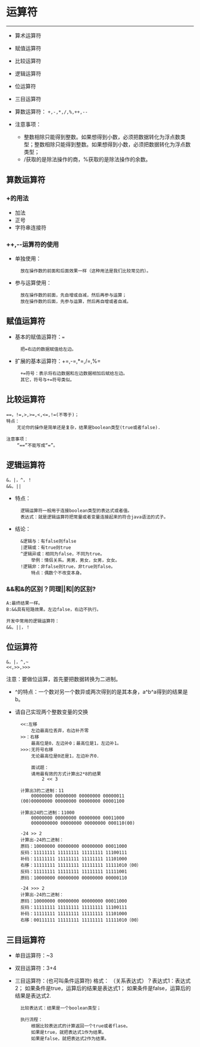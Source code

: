 # 运算符 #
<hr>

* 算术运算符
* 赋值运算符
* 比较运算符
* 逻辑运算符
* 位运算符
* 三目运算符

* 算数运算符：
	`+,-,*,/,%,++,--`  
* 注意事项：  
	* 整数相除只能得到整数。如果想得到小数，必须把数据转化为浮点数类型；整数相除只能得到整数。如果想得到小数，必须把数据转化为浮点数类型；
	* /获取的是除法操作的商，%获取的是除法操作的余数。

## 算数运算符 ##

### +的用法 ###
* 加法
* 正号
* 字符串连接符

### ++,--运算符的使用 ###
* 单独使用：  

		放在操作数的前面和后面效果一样（这种用法是我们比较常见的）。

* 参与运算使用：
  
		放在操作数的前面，先自增或自减，然后再参与运算；  
		放在操作数的后面，先参与运算，然后再自增或者自减。

## 赋值运算符 ##

* 基本的赋值运算符：`=`
  
		把=右边的数据赋值给左边。
* 扩展的基本运算符：+=,-=,*=,/=,%=

		+=符号：表示将右边数据和左边数据相加后赋给左边。
		其它，符号与+=符号类似。
## 比较运算符 ##

    ==，!=,>,>=,<,<=,!=(不等于)；
	特点：
		无论你的操作是简单还是复杂，结果是boolean类型(true或者false).
	
	注意事项：
		“==”不能写成“=”。
## 逻辑运算符 ##

	&，|，^，！
	&&，||
* 特点：  

		逻辑运算符一般用于连接boolean类型的表达式或者值。
		表达式：就是逻辑运算符把常量或者变量连接起来的符合java语法的式子。
* 结论：

		&逻辑与：有false则false
		|逻辑或：有true则true
		^逻辑异或：相同为false，不同为true。
			举例：情侣关系。男男，男女，女男，女女。
		!逻辑非：非false则true，非true则false。
			特点：偶数个不改变本身。
### &&和&的区别？同理||和|的区别? ###

	A:最终结果一样。
	B:&&具有短路效果。左边false，右边不执行。
	
	开发中常用的逻辑运算符：
	&&，||，！

## 位运算符 ##

	&，|，^,~
	<<,>>,>>>

注意：要做位运算，首先要把数据转换为二进制。

* ^的特点：一个数对另一个数异或两次得到的是其本身，a^b^a得到的结果是b。
* 请自己实现两个整数变量的交换

		<<:左移		
			左边最高位丢弃，右边补齐零
		>>：右移
			最高位是0，左边补0；最高位是1，左边补1。
		>>>:无符号右移
			无论最高位是0还是1，左边补齐0.
			
			面试题：
			请用最有效的方式计算出2*8的结果
				2 << 3

		计算出3的二进制：11
			00000000 00000000 00000000 00000011
		(00)00000000 00000000 00000000 00001100
		
		计算出24的二进制：11000
			00000000 00000000 00000000 00011000
		    0000000000 00000000 00000000 000110(00)
			
		-24 >> 2 
		计算出-24的二进制：
		原码：10000000 00000000 00000000 00011000
		反码：11111111 11111111 11111111 11100111
		补码：11111111 11111111 11111111 11101000
		右移：11111111 11111111 11111111 11111010（00）		  
		反码：11111111 11111111 11111111 11111001
		原码：10000000 00000000 00000000 00000110
		
		-24 >>> 2
		计算出-24的二进制：
		原码：10000000 00000000 00000000 00011000
		反码：11111111 11111111 11111111 11100111
		补码：11111111 11111111 11111111 11101000
		右移：00111111 11111111 11111111 11111010（00）

## 三目运算符 ##

* 单目运算符：~3
* 双目运算符：3+4	

* 三目运算符：(也可叫条件运算符)
		格式：
			（关系表达式）？表达式1：表达式2；
			如果条件是true，运算后的结果是表达式1；
			如果条件是false，运算后的结果是表达式2.
		
		比较表达式：结果是一个boolean类型；
		
		执行流程：
			根据比较表达式的计算返回一个true或者flase。
			如果是true，就把表达式1作为结果。
			如果是false，就把表达式2作为结果。

